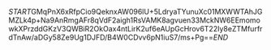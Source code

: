 $START$GMqPnX6xRfpCio9QeknxAW096lU+5LdryaTYunuXc01MXWWTAhJGMZLk4p+Na9AnRmgAFr8qVdF2aigh1RsVAMK8agvuen33MckNW6EEmomowkXPrzddGKzV3QWBiR2OkOax4ntLirK2uf6eAUpGcHrov6T22Iy8eZTMfurfrdTnAw/aDGy58Ze9Ug1DJFD/B4W0CDvv6pN1iuS7/ms+Pg==$END$